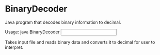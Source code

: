 # BinaryDecoder
Java program that decodes binary information to decimal.

Usage: java BinaryDecoder <input file>

Takes input file and reads binary data and converts it to decimal for user to interpret.
